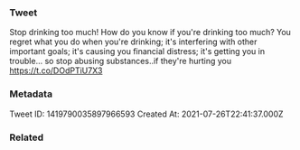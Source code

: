 ### Tweet
Stop drinking too much! How do you know if you're drinking too much? You regret what you do when you're drinking; it's interfering with other important goals; it's causing you financial distress; it's getting you in trouble... so stop abusing substances..if they're hurting you https://t.co/DOdPTiU7X3

### Metadata
Tweet ID: 1419790035897966593
Created At: 2021-07-26T22:41:37.000Z

### Related

